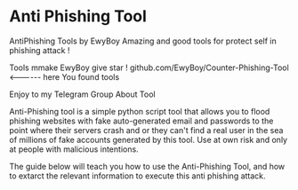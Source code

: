 # Anti Phishing Tool
AntiPhishing Tools by EwyBoy
Amazing and good tools for protect self in phishing attack !

Tools mmake EwyBoy give star ! 
github.com/EwyBoy/Counter-Phishing-Tool  <------ here You found tools

Enjoy to my Telegram Group 
About Tool

Anti-Phishing tool is a simple python script tool that allows you to flood phishing websites with fake auto-generated email and passwords to the point where their servers crash and or they can't find a real user in the sea of millions of fake accounts generated by this tool. Use at own risk and only at people with malicious intentions.

The guide below will teach you how to use the Anti-Phishing Tool, and how to extarct the relevant information to execute this anti phishing attack.
